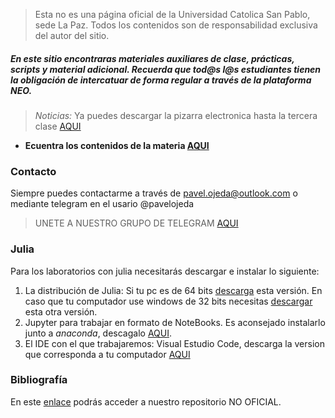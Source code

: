 





> Esta no es una página oficial de la Universidad Catolica San Pablo, sede La Paz. Todos los contenidos son de responsabilidad exclusiva del autor del sitio.


##### En este sitio encontraras materiales auxiliares de clase, prácticas, scripts y material adicional. Recuerda que tod@s l@s estudiantes tienen la obligación de intercatuar de forma regular a través de la plataforma NEO.

> *Noticias:*  Ya puedes descargar la pizarra electronica hasta la tercera clase [AQUI](https://1drv.ms/u/s!Au0zGwAp9IzthJcmGV4yQ3TI70TSFA?e=PV33lx)


- **Ecuentra los contenidos de la materia [AQUI](https://1drv.ms/u/s!Au0zGwAp9IzthIcKLQwdE4lUEKkXlw?e=O35rnN)**

### Contacto 
Siempre puedes contactarme a través de pavel.ojeda@outlook.com o mediante telegram en el usario @pavelojeda

> UNETE A NUESTRO GRUPO DE TELEGRAM [AQUI](https://t.me/+VogX_q_p9c04ODlh) 


### Julia 

Para los laboratorios con julia necesitarás descargar e instalar lo siguiente:
  1. La distribución de Julia: Si tu pc es de 64 bits [descarga](https://julialang-s3.julialang.org/bin/winnt/x64/1.8/julia-1.8.5-win64.exe) esta versión. En caso que tu computador use windows de 32 bits necesitas [descargar](https://julialang-s3.julialang.org/bin/winnt/x86/1.8/julia-1.8.5-win32.exe) esta otra versión.
  2. Jupyter para trabajar en formato de NoteBooks. Es aconsejado instalarlo junto a *anaconda*, descagalo [AQUI](https://repo.anaconda.com/archive/Anaconda3-2022.10-Windows-x86_64.exe).
  3. El IDE con el que trabajaremos: Visual Estudio Code, descarga la version que corresponda a tu computador [AQUI](https://code.visualstudio.com/download)

### Bibliografía 

En este [enlace](https://1drv.ms/u/s!Au0zGwAp9IzthIcKLQwdE4lUEKkXlw?e=O35rnN)  podrás acceder a nuestro repositorio NO OFICIAL. 


